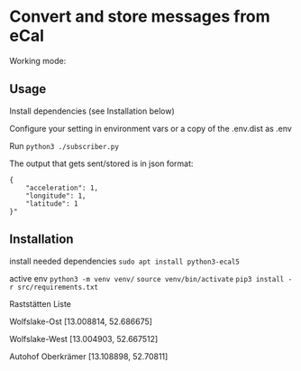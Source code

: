 # Convert and store messages from eCal

Working mode:

## Usage

Install dependencies (see Installation below)

Configure your setting in environment vars or a copy of the .env.dist as .env

Run `python3 ./subscriber.py`

The output that gets sent/stored is in json format:

``` 
{
    "acceleration": 1,
    "longitude": 1,
    "latitude": 1
}"
``` 



## Installation
install needed dependencies
`sudo apt install python3-ecal5`

active env
`python3 -m venv venv/`
`source venv/bin/activate`
`pip3 install -r src/requirements.txt` 



Raststätten Liste

Wolfslake-Ost
[13.008814, 52.686675]

Wolfslake-West
[13.004903, 52.667512]

Autohof Oberkrämer
[13.108898, 52.70811]
